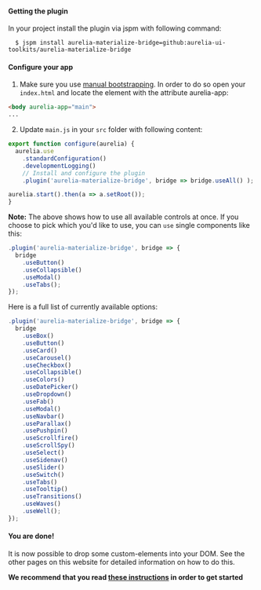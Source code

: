 #### Getting the plugin

In your project install the plugin via jspm with following command:

  ```
    $ jspm install aurelia-materialize-bridge=github:aurelia-ui-toolkits/aurelia-materialize-bridge
  ```

#### Configure your app

1. Make sure you use [manual bootstrapping](http://aurelia.io/docs#/aurelia/framework/1.0.0-beta.1.0.8/doc/article/app-configuration-and-startup). In order to do so open your `index.html` and locate the element with the attribute aurelia-app:

  ```html
  <body aurelia-app="main">
  ...
```

2. Update  `main.js` in your `src` folder with following content:

  ```javascript
  export function configure(aurelia) {
    aurelia.use
      .standardConfiguration()
      .developmentLogging()
      // Install and configure the plugin
      .plugin('aurelia-materialize-bridge', bridge => bridge.useAll() );

  aurelia.start().then(a => a.setRoot());
  }
  ```

  **Note:** The above shows how to use all available controls at once. If you choose to pick which you'd like to use, you can ```use``` single components like this:

  ```javascript
  .plugin('aurelia-materialize-bridge', bridge => {
    bridge
      .useButton()
      .useCollapsible()
      .useModal()
      .useTabs();
  });
  ```

  Here is a full list of currently available options:

  ```javascript
  .plugin('aurelia-materialize-bridge', bridge => {
    bridge
      .useBox()
      .useButton()
      .useCard()
      .useCarousel()
      .useCheckbox()
      .useCollapsible()
      .useColors()
      .useDatePicker()
      .useDropdown()
      .useFab()
      .useModal()
      .useNavbar()
      .useParallax()
      .usePushpin()
      .useScrollfire()
      .useScrollSpy()
      .useSelect()
      .useSidenav()
      .useSlider()
      .useSwitch()
      .useTabs()
      .useTooltip()
      .useTransitions()
      .useWaves()
      .useWell();
  });
  ```

#### You are done!
It is now possible to drop some custom-elements into your DOM. See the other pages on this website for detailed information on how to do this.

**We recommend that you read [these instructions](#/help/docs/app_developers_tutorials/7._next_actions) in order to get started**

